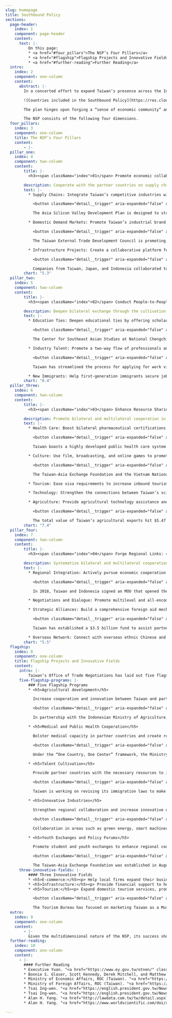 ```yaml
---
slug: homepage
title: Southbound Policy
sections:
  page-header:
    index: 1
    component: page-header
    content:
      text: |-
          On this page:
          * <a href="#four_pillars">The NSP’s Four Pillars</a>
          * <a href="#flagship">Flagship Projects and Innovative Fields</a>
          * <a href="#further-reading">Further Reading</a>
  intro:
    index: 2
    component: one-column
    content:
      abstract: |-
        In a concerted effort to expand Taiwan’s presence across the Indo-Pacific, President Tsai Ing-wen introduced the New Southbound Policy (NSP) in 2016. The NSP is designed to strengthen Taipei’s relationships with the ten countries of the Association of Southeast Asian Nations (ASEAN), six states in South Asia, Australia, and New Zealand. The policy aims to leverage Taiwan’s cultural, educational, technological, agricultural, and economic assets to enhance Taiwan’s regional integration and promote the broader development of the Indo-Pacific region.

        ![Countries included in the Southbound Policy](https://res.cloudinary.com/csisideaslab/image/upload/v1560534745/southbound/sb_countries-map.jpg "Countries included in the Southbound Policy: the ten countries of ASEAN, Australia, Bangladesh, Bhutan, India, Nepal, New Zealand, Pakistan, and Sri Lanka")

        The plan hinges upon forging a “sense of economic community” and forming “a consensus for cooperation” with the 18 nations identified by Taipei as potential partners. Since Taiwan lacks formal diplomatic ties with the countries targeted by the NSP, Taipei must creatively foster bilateral collaboration. To this end, the Tsai administration has rallied local governments and civil society organizations to collaborate with the central government’s implementation efforts.

        The NSP consists of the following four dimensions.
  four_pillars:
    index: 3
    component: one-column
    title: The NSP’s Four Pillars
    content:
        - |-
  pillar_one:
    index: 4
    component: two-column
    content:
        title: |-
          <h3><span className="index">01</span> Promote economic collaboration: </h3>

        description: Cooperate with the partner countries on supply chains, domestic demand markets and infrastructure projects.
        text: |-
          * Supply Chains: Integrate Taiwan’s competitive industries with the supply chains of other economies, including not only NSP partners but also Japan and the United States.

            <button className="detail__trigger" aria-expanded="false" aria-label="Show More"><i className="ellipse">&ctdot;</i></button>

            The Asia Silicon Valley Development Plan is designed to strengthen industrial links between Taiwan and its economic partners.

          * Domestic Demand Markets: Promote Taiwan’s industrial brand abroad by increasing exports.

            <button className="detail__trigger" aria-expanded="false" aria-label="Show More"><i className="ellipse">&ctdot;</i></button>

            The Taiwan External Trade Development Council is promoting Taiwan’s image abroad by organizing fairs and exhibitions in partner countries.

          * Infrastructure Projects: Create a collaborative platform for exporting infrastructure construction services and turnkey projects.

            <button className="detail__trigger" aria-expanded="false" aria-label="Show More"><i className="ellipse">&ctdot;</i></button>

            Companies from Taiwan, Japan, and Indonesia collaborated to construct Jakarta’s first mass rapid transit line.
        chart: "5.3"
  pillar_two:
    index: 5
    component: two-column
    content:
        title: |-
          <h3><span className="index">02</span> Conduct People-to-People Exchanges: </h3>

        description: Deepen bilateral exchange through the cultivation of scholars, students, and industry professionals.
        text: |-
          * Education Ties: Deepen educational ties by offering scholarships to students from partner countries. Enhance domestic cooperation between academia and industry. Provide enhanced youth technical training.

            <button className="detail__trigger" aria-expanded="false" aria-label="Show More"><i className="ellipse">&ctdot;</i></button>

            The Center for Southeast Asian Studies at National Chengchi University leads a consortium of 13 leading institutions for Southeast Asian studies from across the region.

          * Industry Talent: Promote a two-way flow of professionals and help match foreign workers with local companies.

            <button className="detail__trigger" aria-expanded="false" aria-label="Show More"><i className="ellipse">&ctdot;</i></button>

            Taiwan has streamlined the process for applying for work visas and created a new visa for job seekers from overseas.

          * New Immigrants: Help first-generation immigrants secure job opportunities. Connect second-generation immigrants with their ancestral countries through academic and cultural exchanges.
        chart: "8.4"
  pillar_three:
    index: 6
    component: two-column
    content:
        title: |-
          <h3><span className="index">03</span> Enhance Resource Sharing: </h3>

        description: Promote bilateral and multilateral cooperation in culture, tourism, medical care, technology, agriculture, and small and medium-sized enterprises.
        text: |-
          * Health Care: Boost bilateral pharmaceutical certifications and new drug and medical equipment development. Support the development of medical care and training of public health workers overseas.

            <button className="detail__trigger" aria-expanded="false" aria-label="Show More"><i className="ellipse">&ctdot;</i></button>

            Taiwan boasts a highly developed public health care system and one of the world’s most technologically advanced medical equipment industries.

          * Culture: Use film, broadcasting, and online games to promote Taiwan’s culture. Encourage exchanges between cities in Taiwan and cities elsewhere in the region.

            <button className="detail__trigger" aria-expanded="false" aria-label="Show More"><i className="ellipse">&ctdot;</i></button>

            The Taiwan-Asia Exchange Foundation and the Vietnam National Institute of Culture and Arts Studies have partnered to create art programs, artist-in-residence projects, and various workshops.

          * Tourism: Ease visa requirements to increase inbound tourism to Taiwan. Make Taiwan’s tourism more inclusive by expanding the language-training of tour guides and creating a Muslim-friendly travel environment.

          * Technology: Strengthen the connections between Taiwan’s science parks and research institutes and counterparts abroad. Engage in technology sharing.

          * Agriculture: Provide agricultural technology assistance and increase business exchanges with partner countries.

            <button className="detail__trigger" aria-expanded="false" aria-label="Show More"><i className="ellipse">&ctdot;</i></button>

            The total value of Taiwan’s agricultural exports hit $5.47 billion in 2018, marking a 20-year high.
        chart: "7.4"
  pillar_four:
    index: 7
    component: two-column
    content:
        title: |-
          <h3><span className="index">04</span> Forge Regional Links: </h3>

        description: Systematize bilateral and multilateral cooperation with partner countries while strengthening negotiations and dialogues.
        text: |-
          * Regional Integration: Actively pursue economic cooperation agreements. Update and strengthen current bilateral investment and taxation treaties.

            <button className="detail__trigger" aria-expanded="false" aria-label="Show More"><i className="ellipse">&ctdot;</i></button>

            In 2018, Taiwan and Indonesia signed an MOU that opened the possibility of creating special economic zones and cooperating on infrastructure development.

          * Negotiations and Dialogue: Promote multilevel and all-encompassing negotiations and dialogue with partner countries. Open dialogue and negotiations with China.

          * Strategic Alliances: Build a comprehensive foreign aid mechanism and encourage Taiwan businesses to participate in overseas development projects. Strengthen official and nonofficial cooperation between Taiwan and foreign partners.

            <button className="detail__trigger" aria-expanded="false" aria-label="Show More"><i className="ellipse">&ctdot;</i></button>

            Taiwan has established a $3.5 billion fund to assist partner countries with development projects.

          * Overseas Network: Connect with overseas ethnic Chinese and overseas Taiwan business networks and strengthen their links with corporations in Taiwan.
        chart: "5.5"
  flagship:
    index: 8
    component: one-column
    title: Flagship Projects and Innovative Fields
    content:
      intro: |-
          Taiwan’s Office of Trade Negotiations has laid out five flagship projects and three potential-laden fields for collaboration. These programs are designed to capitalize on the pillars of the NSP and enhance mutually beneficial ties with targeted countries across the Indo-Pacific.
      five-flagship-programs: |-
          ### Five Flagship Programs
          * <h5>Agricultural development</h5>

            Increase cooperation and innovation between Taiwan and partner countries.

            <button className="detail__trigger" aria-expanded="false" aria-label="Show More"><i className="ellipse">&ctdot;</i></button>

            In partnership with the Indonesian Ministry of Agriculture, Taiwan has set up a Modern Agriculture Demo Farm in Karawang. The project is designed to assist Indonesia’s development through technology and knowledge sharing.

          * <h5>Medical and Public Health Cooperation</h5>

            Bolster medical capacity in partner countries and create regional supply chains.

            <button className="detail__trigger" aria-expanded="false" aria-label="Show More"><i className="ellipse">&ctdot;</i></button>

            Under the “One Country, One Center” framework, the Ministry of Health and Welfare is partnering with hospitals in partner countries to bolster health care and medical cooperation. Projects have been launched in India, Indonesia, Malaysia, the Philippines, Thailand, and Vietnam.  

          * <h5>Talent Cultivation</h5>

            Provide partner countries with the necessary resources to improve the skills of their workers. Offer opportunities for foreign workers and students to live and work in Taiwan.

            <button className="detail__trigger" aria-expanded="false" aria-label="Show More"><i className="ellipse">&ctdot;</i></button>

            Taiwan is working on revising its immigration laws to make it easier for skilled professionals and foreign students to live and work in Taiwan.

          * <h5>Innovative Industries</h5>

            Strengthen regional collaboration and increase innovative output in key industries through promoting R&D and capacity building.

            <button className="detail__trigger" aria-expanded="false" aria-label="Show More"><i className="ellipse">&ctdot;</i></button>

            Collaboration in areas such as green energy, smart machinery, and biotechnology provides Taiwan with an opportunity to not only assist targeted developing countries but also enhance its ties with R&D leaders such as Japan and the United States.

          * <h5>Youth Exchanges and Policy Forums</h5>

            Promote student and youth exchanges to enhance regional cooperation and support the next generation of leaders. Encourage civil society engagement with regional counterparts.

            <button className="detail__trigger" aria-expanded="false" aria-label="Show More"><i className="ellipse">&ctdot;</i></button>

            The Taiwan-Asia Exchange Foundation was established in August 2018 to strengthen ties with NSP partner countries. The Yushan Forum is a Taiwan-initiated annual forum designed to foster dialogue, cooperation, and cultural exchange throughout the region. Areas of focus include economic prosperity, technology, innovation, and public health.
      three-innovative-fields: |-
          #### Three Innovative Fields
          * <h5>E-commerce:</h5><p> Help local firms expand their business abroad and aid the development of e-commerce platforms in regional markets.</p>
          * <h5>Infrastructure:</h5><p> Provide financial support to help Taiwan companies work on infrastructure development projects in partner countries.</p>
          * <h5>Tourism:</h5><p> Expand domestic tourism services, promote Taiwan as a tourist destination overseas, and ease visa entry requirements.</p>

            <button className="detail__trigger" aria-expanded="false" aria-label="Show More"><i className="ellipse">&ctdot;</i></button>

            The Tourism Bureau has focused on marketing Taiwan as a Muslim-friendly destination by opening prayer rooms and certifying halal restaurants and hotels.
  outro:
    index: 9
    component: one-column
    content:
        - |-        
          Given the multidimensional nature of the NSP, its success should be evaluated incrementally. We encourage you to visit our <a href="/data">Data Repository</a>, which tracks several of the key performance benchmarks for the policy. More details regarding the NSP can be found in our longer publication.
  further-reading:
    index: 10
    component: one-column
    content:
      - |-
        #### Further Reading
        * Executive Yuan. "<a href="https://www.ey.gov.tw/otnen/" className="icon-external">New Southbound Policy."</a> Office of Trade Negotiations.
        * Bonnie S. Glaser, Scott Kennedy, Derek Mitchell, and Matthew P. Funaiole. "<a href="https://www.csis.org/analysis/new-southbound-policy" className="icon-external">The New Southbound Policy: Deepening Taiwan’s Regional Integration."</a> Center for Strategic and International Studies, 2018.
        * Ministry of Economic Affairs, ROC (Taiwan). "<a href="https://www.moea.gov.tw/MNS/english/news/News.aspx?kind=6&menu_id=176&news_id=72912" className="icon-external">The New Soutbound Policy: A Practical Approach Moving Full Steam Ahead."</a> October 10, 2018.
        * Ministry of Foreign Affairs, ROC (Taiwan). "<a href="https://nspp.mofa.gov.tw/nsppe/" className="icon-external">New Southbound Policy Portal."</a> New Southbound Policy.
        * Tsai Ing-wen. "<a href="https://english.president.gov.tw/News/5552." className="icon-external">President Tsai Attends Opening of Yushan Forum."</a> Office of the President, ROC (Taiwan), October 11, 2017.
        * Tsai Ing-wen. "<a href="https://english.president.gov.tw/News/5232" className="icon-external">President Tsai's Remarks at Yushan Forum: Asian Dialogue for Innovation and Progress."</a> Office of the President, ROC (Taiwan), October 11, 2017.
        * Alan H. Yang. "<a href="http://lawdata.com.tw/tw/detail.aspx?no=297532" className="icon-external">Revisiting Taiwan's New Southbound Policy: Agenda, Networks and Challenges."</a> Issues and Studies 56, no. 1 (2017): 123-143.
        * Alan H. Yang. "<a href="https://www.worldscientific.com/doi/abs/10.1142/S1013251118400039" className="icon-external">Unpacking Taiwan’s Presence in Southeast Asia: The International Socialization of the New Southbound Policy."</a> Issues & Studies 54, no. 1 (2018): 1-30.

---
```


